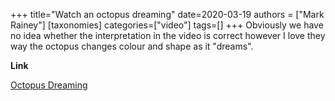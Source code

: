 +++
title="Watch an octopus dreaming"
date=2020-03-19
authors = ["Mark Rainey"]
[taxonomies]
categories=["video"]
tags=[]
+++
Obviously we have no idea whether the interpretation in the video is correct however I love they way the octopus changes colour and shape as it "dreams".
<!-- more -->

__Link__

[Octopus Dreaming](https://www.youtube.com/watch?v=0vKCLJZbytU)
